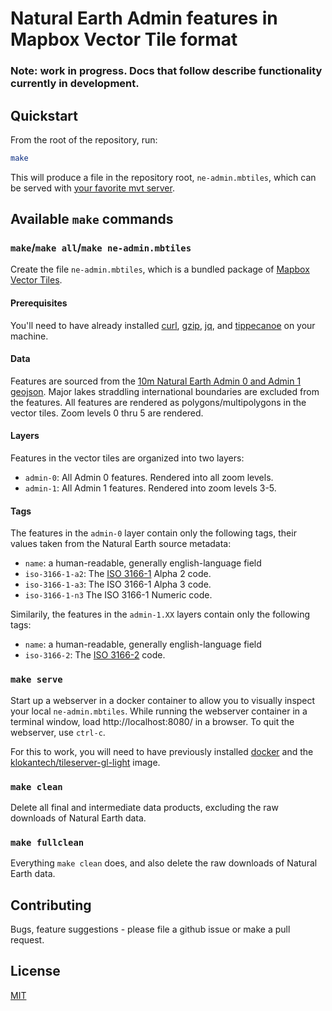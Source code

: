 # Natural Earth Admin features in Mapbox Vector Tile format

### Note: work in progress. Docs that follow describe functionality currently in development.

## Quickstart

From the root of the repository, run:

```sh
make
```

This will produce a file in the repository root, `ne-admin.mbtiles`, which can be served with [your favorite mvt server](https://github.com/mapbox/awesome-vector-tiles#servers).

## Available `make` commands

### `make`/`make all`/`make ne-admin.mbtiles`

Create the file `ne-admin.mbtiles`, which is a bundled package of [Mapbox Vector Tiles](https://www.mapbox.com/vector-tiles/).

#### Prerequisites

You'll need to have already installed [curl](https://curl.haxx.se/), [gzip](http://www.gzip.org/), [jq](https://stedolan.github.io/jq/), and [tippecanoe](https://github.com/mapbox/tippecanoe) on your machine.

#### Data

Features are sourced from the [10m Natural Earth Admin 0 and Admin 1 geojson](https://github.com/nvkelso/natural-earth-vector/tree/master/geojson). Major lakes straddling international boundaries are excluded from the features. All features are rendered as polygons/multipolygons in the vector tiles. Zoom levels 0 thru 5 are rendered.

#### Layers

Features in the vector tiles are organized into two layers:

* `admin-0`: All Admin 0 features. Rendered into all zoom levels.
* `admin-1`: All Admin 1 features. Rendered into zoom levels 3-5.

#### Tags

The features in the `admin-0` layer contain only the following tags, their values taken from the Natural Earth source metadata:

* `name`: a human-readable, generally english-language field
* `iso-3166-1-a2`:  The [ISO 3166-1](https://en.wikipedia.org/wiki/ISO_3166-1) Alpha 2 code.
* `iso-3166-1-a3`: The ISO 3166-1 Alpha 3 code.
* `iso-3166-1-n3` The ISO 3166-1 Numeric code.

Similarily, the features in the `admin-1.XX` layers contain only the following tags:

* `name`: a human-readable, generally english-language field
* `iso-3166-2`:  The [ISO 3166-2](https://en.wikipedia.org/wiki/ISO_3166-2) code.

### `make serve`

Start up a webserver in a docker container to allow you to visually inspect your local `ne-admin.mbtiles`. While running the webserver container in a terminal window, load http://localhost:8080/ in a browser. To quit the webserver, use `ctrl-c`.

For this to work, you will need to have previously installed [docker](https://www.docker.com/) and the [klokantech/tileserver-gl-light](https://hub.docker.com/r/klokantech/tileserver-gl-light/) image.

### `make clean`

Delete all final and intermediate data products, excluding the raw downloads of Natural Earth data.

### `make fullclean`

Everything `make clean` does, and also delete the raw downloads of Natural Earth data.

## Contributing

Bugs, feature suggestions - please file a github issue or make a pull request.

## License

[MIT](https://github.com/travelmapaddict/natural-earth-admin-mvt/blob/master/LICENSE)

